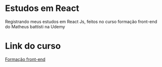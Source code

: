 # Estudos em React 

<p>Registrando meus estudos em React Js, feitos no curso formação front-end do Matheus battisti na Udemy</p>

# Link do curso

<a href="https://www.udemy.com/course/formacao-front-end-html-css-javascript-react-e/?couponCode=ST8MT40924" target="_blank" style="tex-decoration: none">Formação front-end</a>